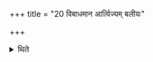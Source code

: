 +++
title = "20 विबाधमान आर्त्विज्यम् बलीयः"

+++

<details><summary>थिते</summary>

विबाधमान आर्त्विज्यं बलीयः २०
</details>
